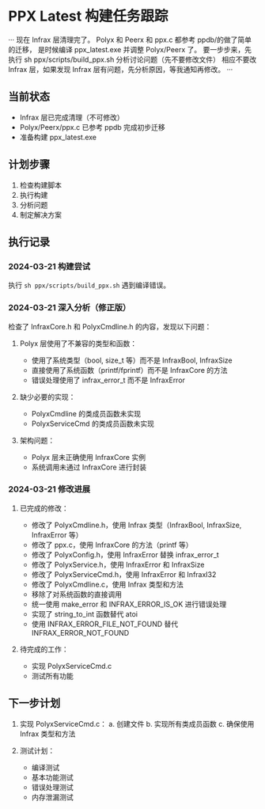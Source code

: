 # PPX Latest 构建任务跟踪

···
现在 Infrax 层清理完了。 Polyx 和 Peerx 和 ppx.c 都参考 ppdb/的做了简单的迁移，
是时候编译 ppx_latest.exe 并调整 Polyx/Peerx 了。
要一步步来，先执行
sh ppx/scripts/build_ppx.sh
分析讨论问题（先不要修改文件）
相应不要改 Infrax 层，如果发现 Infrax 层有问题，先分析原因，等我通知再修改。
···

## 当前状态
- Infrax 层已完成清理（不可修改）
- Polyx/Peerx/ppx.c 已参考 ppdb 完成初步迁移
- 准备构建 ppx_latest.exe

## 计划步骤
1. 检查构建脚本
2. 执行构建
3. 分析问题
4. 制定解决方案

## 执行记录

### 2024-03-21 构建尝试
执行 `sh ppx/scripts/build_ppx.sh` 遇到编译错误。

### 2024-03-21 深入分析（修正版）

检查了 InfraxCore.h 和 PolyxCmdline.h 的内容，发现以下问题：

1. Polyx 层使用了不兼容的类型和函数：
   - 使用了系统类型（bool, size_t 等）而不是 InfraxBool, InfraxSize
   - 直接使用了系统函数（printf/fprintf）而不是 InfraxCore 的方法
   - 错误处理使用了 infrax_error_t 而不是 InfraxError

2. 缺少必要的实现：
   - PolyxCmdline 的类成员函数未实现
   - PolyxServiceCmd 的类成员函数未实现

3. 架构问题：
   - Polyx 层未正确使用 InfraxCore 实例
   - 系统调用未通过 InfraxCore 进行封装

### 2024-03-21 修改进展

1. 已完成的修改：
   - 修改了 PolyxCmdline.h，使用 Infrax 类型（InfraxBool, InfraxSize, InfraxError 等）
   - 修改了 ppx.c，使用 InfraxCore 的方法（printf 等）
   - 修改了 PolyxConfig.h，使用 InfraxError 替换 infrax_error_t
   - 修改了 PolyxService.h，使用 InfraxError 和 InfraxSize
   - 修改了 PolyxServiceCmd.h，使用 InfraxError 和 InfraxI32
   - 修改了 PolyxCmdline.c，使用 Infrax 类型和方法
   - 移除了对系统函数的直接调用
   - 统一使用 make_error 和 INFRAX_ERROR_IS_OK 进行错误处理
   - 实现了 string_to_int 函数替代 atoi
   - 使用 INFRAX_ERROR_FILE_NOT_FOUND 替代 INFRAX_ERROR_NOT_FOUND

2. 待完成的工作：
   - 实现 PolyxServiceCmd.c
   - 测试所有功能

## 下一步计划

1. 实现 PolyxServiceCmd.c：
   a. 创建文件
   b. 实现所有类成员函数
   c. 确保使用 Infrax 类型和方法

2. 测试计划：
   - 编译测试
   - 基本功能测试
   - 错误处理测试
   - 内存泄漏测试 